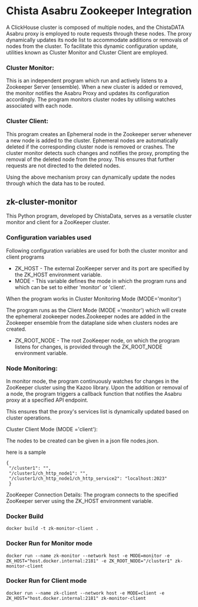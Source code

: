 
# Chista Asabru Zookeeper Integration

A ClickHouse cluster is composed of multiple nodes, and the ChistaDATA Asabru proxy is employed to route requests through these nodes. The proxy dynamically updates its node list to accommodate additions or removals of nodes from the cluster. To facilitate this dynamic configuration update, utilities known as Cluster Monitor and Cluster Client are employed.

### Cluster Monitor:

This is an independent program which run and actively listens to a Zookeeper Server (ensemble). When a new cluster is added or removed, the monitor notifies the Asabru Proxy and updates its configuration accordingly. The program monitors cluster nodes by utilising watches associated with each node.

### Cluster Client:

This program creates an Ephemeral node in the Zookeeper server whenever a new node is added to the cluster. Ephemeral nodes are automatically deleted if the corresponding cluster node is removed or crashes. The cluster monitor detects such changes and notifies the proxy, prompting the removal of the deleted node from the proxy. This ensures that further requests are not directed to the deleted nodes.

Using the above mechanism proxy can dynamically update the nodes through which the data has to be routed.

## zk-cluster-monitor

This Python program, developed by ChistaData, serves as a versatile cluster monitor and client for a ZooKeeper cluster.

### Configuration variables used

Following configuration variables are used for both the cluster monitor and client programs

- ZK_HOST - The external ZooKeeper server and its port are specified by the ZK_HOST environment variable.
- MODE - This variable defines the mode in which the program runs and which can be set to either 'monitor' or 'client'.

When the program works in Cluster Monitoring Mode (MODE='monitor')

The program runs as the Client Mode (MODE ='monitor') which will create the ephemeral zookeeper nodes.Zookeeper nodes are added in the Zookeeper ensemble from the dataplane side when clusters nodes are created.

- ZK_ROOT_NODE - The root ZooKeeper node, on which the program listens for changes, is provided through the ZK_ROOT_NODE environment variable.


### Node Monitoring:

In monitor mode, the program continuously watches for changes in the ZooKeeper cluster using the Kazoo library. Upon the addition or removal of a node, the program triggers a callback function that notifies the Asabru proxy at a specified API endpoint.

This ensures that the proxy's services list is dynamically updated based on cluster operations.

Cluster Client Mode (MODE ='client'):

The nodes to be created can be given in a json file nodes.json.

here is a sample

```  
{  
 "/cluster1": "", 
 "/cluster1/ch_http_node1": "",
 "/cluster1/ch_http_node1/ch_http_service2": "localhost:2023"
 }  
```  

ZooKeeper Connection Details:
The program connects to the specified ZooKeeper server using the ZK_HOST environment variable.

### Docker Build
```
docker build -t zk-monitor-client .
```

### Docker Run for Monitor mode
```
docker run --name zk-monitor --network host -e MODE=monitor -e ZK_HOST="host.docker.internal:2181" -e ZK_ROOT_NODE="/cluster1" zk-monitor-client
```

### Docker Run for Client mode
```
docker run --name zk-client --network host -e MODE=client -e ZK_HOST="host.docker.internal:2181" zk-monitor-client
```